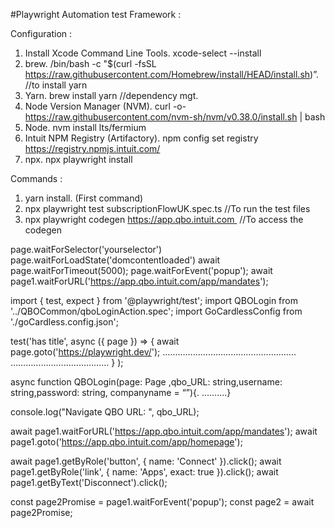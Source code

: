 
#Playwright Automation test Framework : 

Configuration :

1. Install Xcode Command Line Tools.    xcode-select --install
2. brew.      /bin/bash -c "$(curl -fsSL https://raw.githubusercontent.com/Homebrew/install/HEAD/install.sh)”.     //to install yarn
3. Yarn.      brew install yarn             //dependency mgt.
4. Node Version Manager (NVM).    curl -o- https://raw.githubusercontent.com/nvm-sh/nvm/v0.38.0/install.sh | bash
5. Node.      nvm install lts/fermium
6. Intuit NPM Registry (Artifactory).    npm config set registry https://registry.npmjs.intuit.com/
7. npx.         npx playwright install  

Commands :

1. yarn install.       (First command)
2. npx playwright test subscriptionFlowUK.spec.ts          //To run the test files
3. npx playwright codegen https://app.qbo.intuit.com     //To access the codegen

page.waitForSelector('yourselector')
page.waitForLoadState('domcontentloaded')
await page.waitForTimeout(5000);
page.waitForEvent('popup');
await page1.waitForURL('https://app.qbo.intuit.com/app/mandates');


import { test, expect } from '@playwright/test';
import QBOLogin from '../QBOCommon/qboLoginAction.spec';
import GoCardlessConfig from './goCardless.config.json';


test('has title', async ({ page }) => {
  await page.goto('https://playwright.dev/');
 ……………………………………………..
 …………………………………
 }
);


async function QBOLogin(page: Page ,qbo_URL: string,username: string,password: string, companyname = “”){.   ……….}

console.log("Navigate QBO URL: ", qbo_URL);

await page1.waitForURL('https://app.qbo.intuit.com/app/mandates');
await page1.goto('https://app.qbo.intuit.com/app/homepage');

await page1.getByRole('button', { name: 'Connect' }).click();
await page1.getByRole('link', { name: 'Apps', exact: true }).click();
await page1.getByText('Disconnect').click();

const page2Promise = page1.waitForEvent('popup');
const page2 = await page2Promise;

